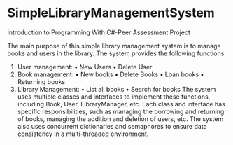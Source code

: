 # SimpleLibraryManagementSystem
Introduction to Programming With C#-Peer Assessment Project

The main purpose of this simple library management system is to manage books and users in the library. The system provides the following functions:
1. User management:
• New Users
• Delete User
2. Book management:
• New books
• Delete Books
• Loan books
• Returning books
3. Library Management:
• List all books
• Search for books
The system uses multiple classes and interfaces to implement these functions, including Book, User, LibraryManager, etc. Each class and interface has specific responsibilities, such as managing the borrowing and returning of books, managing the addition and deletion of users, etc. The system also uses concurrent dictionaries and semaphores to ensure data consistency in a multi-threaded environment.